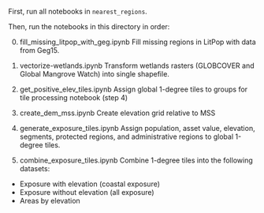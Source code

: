 First, run all notebooks in `nearest_regions`.

Then, run the notebooks in this directory in order:

0. fill_missing_litpop_with_geg.ipynb
Fill missing regions in LitPop with data from Geg15.

1. vectorize-wetlands.ipynb
Transform wetlands rasters (GLOBCOVER and Global Mangrove Watch) into single
shapefile.

2. get_positive_elev_tiles.ipynb
Assign global 1-degree tiles to groups for tile processing notebook (step 4)

3. create_dem_mss.ipynb
Create elevation grid relative to MSS

4. generate_exposure_tiles.ipynb
Assign population, asset value, elevation, segments, protected regions, and
administrative regions to global 1-degree tiles.

5. combine_exposure_tiles.ipynb
Combine 1-degree tiles into the following datasets:
- Exposure with elevation (coastal exposure)
- Exposure without elevation (all exposure)
- Areas by elevation